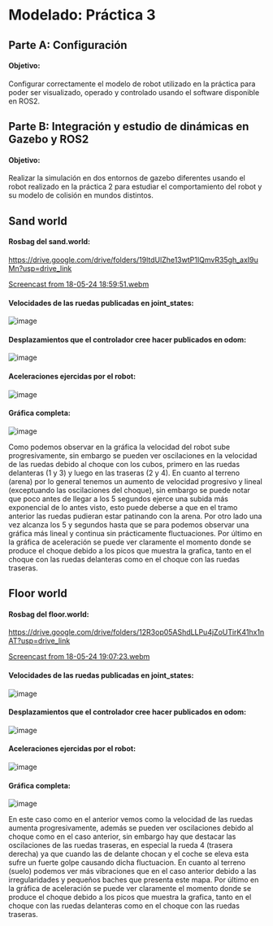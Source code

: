 # Modelado: Práctica 3

## Parte A: Configuración

#### Objetivo:
Configurar correctamente el modelo de robot utilizado en la práctica para poder ser visualizado, operado y controlado usando el software disponible en ROS2.

## Parte B: Integración y estudio de dinámicas en Gazebo y ROS2

#### Objetivo:
Realizar la simulación en dos entornos de gazebo diferentes usando el robot realizado en la práctica 2 para estudiar el comportamiento del robot y su modelo de colisión en mundos distintos.

## Sand world

#### Rosbag del sand.world:
https://drive.google.com/drive/folders/19ltdUlZhe13wtP1IQmvR35gh_axI9uMn?usp=drive_link

[Screencast from 18-05-24 18:59:51.webm](https://github.com/ToniLMM/practica3_modelado/assets/92941378/a25b9e17-093f-48ce-953c-2fb1f03efd4e)

#### Velocidades de las ruedas publicadas en joint_states:
![image](https://github.com/ToniLMM/practica3_modelado/assets/92941378/0a63a7a0-e23f-4c3d-87a8-4d7854824d51)

#### Desplazamientos que el controlador cree hacer publicados en odom:
![image](https://github.com/ToniLMM/practica3_modelado/assets/92941378/98436ab2-dd3b-42c5-98e4-fd3bdce67a3d)

#### Aceleraciones ejercidas por el robot:
![image](https://github.com/ToniLMM/practica3_modelado/assets/92941378/bf4d74b1-b1e4-4452-bb9c-c422a69fad29)

#### Gráfica completa:
![image](https://github.com/ToniLMM/practica3_modelado/assets/92941378/b43e4ef0-8f85-4ba5-8349-aa7ff8f008c9)

Como podemos observar en la gráfica la velocidad del robot sube progresivamente, sin embargo se pueden ver oscilaciones en la velocidad de las ruedas debido al choque con los cubos, primero en las ruedas delanteras (1 y 3) y luego en las traseras (2 y 4). En cuanto al terreno (arena) por lo general tenemos un aumento de velocidad progresivo y lineal (exceptuando las oscilaciones del choque), sin embargo se puede notar que poco antes de llegar a los 5 segundos ejerce una subida más exponencial de lo antes visto, esto puede deberse a que en el tramo anterior las ruedas pudieran estar patinando con la arena. Por otro lado una vez alcanza los 5 y segundos hasta que se para podemos observar una gráfica más lineal y continua sin prácticamente fluctuaciones. Por último en la gráfica de aceleración se puede ver claramente el momento donde se produce el choque debido a los picos que muestra la grafica, tanto en el choque con las ruedas delanteras como en el choque con las ruedas traseras.


## Floor world

#### Rosbag del floor.world: 
https://drive.google.com/drive/folders/12R3op05AShdLLPu4jZoUTirK41hx1nAT?usp=drive_link

[Screencast from 18-05-24 19:07:23.webm](https://github.com/ToniLMM/practica3_modelado/assets/92941378/660247c3-7653-4ea0-b90e-0da51eab2b74)

#### Velocidades de las ruedas publicadas en joint_states:
![image](https://github.com/ToniLMM/practica3_modelado/assets/92941378/87348575-8920-4b59-8999-48e89fb86ab0)

#### Desplazamientos que el controlador cree hacer publicados en odom:
![image](https://github.com/ToniLMM/practica3_modelado/assets/92941378/9ce5bb19-ca4c-4bbe-873c-ead3785a29e7)

#### Aceleraciones ejercidas por el robot:
![image](https://github.com/ToniLMM/practica3_modelado/assets/92941378/7aa6806e-43f4-4a39-a0f6-b2b64db5edc8)

#### Gráfica completa:
![image](https://github.com/ToniLMM/practica3_modelado/assets/92941378/f0f83930-1ec1-4637-be88-28db93db04e8)

En este caso como en el anterior vemos como la velocidad de las ruedas aumenta progresivamente, además se pueden ver oscilaciones debido al choque como en el caso anterior, sin embargo hay que destacar las oscilaciones de las ruedas traseras, en especial la rueda 4 (trasera derecha) ya que cuando las de delante chocan y el coche se eleva esta sufre un fuerte golpe causando dicha fluctuacion. En cuanto al terreno (suelo) podemos ver más vibraciones que en el caso anterior debido a las irregularidades y pequeños baches que presenta este mapa. Por último en la gráfica de aceleración se puede ver claramente el momento donde se produce el choque debido a los picos que muestra la grafica, tanto en el choque con las ruedas delanteras como en el choque con las ruedas traseras.




